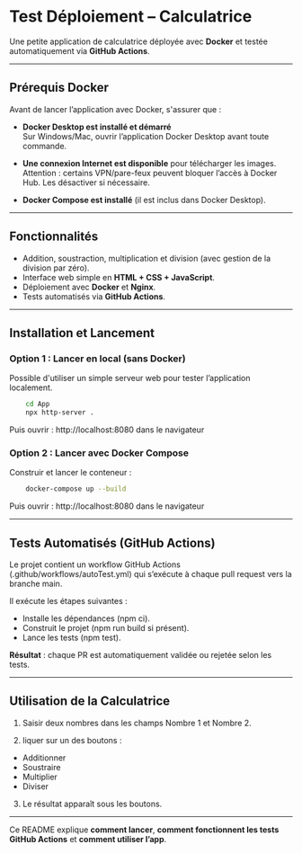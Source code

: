# Test Déploiement – Calculatrice

Une petite application de calculatrice déployée avec **Docker** et testée automatiquement via **GitHub Actions**.

---

## Prérequis Docker

Avant de lancer l’application avec Docker, s'assurer que :

- **Docker Desktop est installé et démarré**  
  Sur Windows/Mac, ouvrir l’application Docker Desktop avant toute commande.  

- **Une connexion Internet est disponible** pour télécharger les images.  
  Attention : certains VPN/pare-feux peuvent bloquer l’accès à Docker Hub. Les désactiver si nécessaire.  

- **Docker Compose est installé** (il est inclus dans Docker Desktop). 

---

## Fonctionnalités

- Addition, soustraction, multiplication et division (avec gestion de la division par zéro).
- Interface web simple en **HTML + CSS + JavaScript**.
- Déploiement avec **Docker** et **Nginx**.
- Tests automatisés via **GitHub Actions**.

---

## Installation et Lancement

### Option 1 : Lancer en local (sans Docker)
Possible d'utiliser un simple serveur web pour tester l’application localement.

```bash
    cd App
    npx http-server .
```
Puis ouvrir : http://localhost:8080 dans le navigateur

### Option 2 : Lancer avec Docker Compose
Construir et lancer le conteneur :
```bash
    docker-compose up --build
```
Puis ouvrir : http://localhost:8080 dans le navigateur

---

## Tests Automatisés (GitHub Actions)
Le projet contient un workflow GitHub Actions (.github/workflows/autoTest.yml) qui s’exécute à chaque pull request vers la branche main.

Il exécute les étapes suivantes :

- Installe les dépendances (npm ci).
- Construit le projet (npm run build si présent).
- Lance les tests (npm test).

**Résultat** : chaque PR est automatiquement validée ou rejetée selon les tests.

---

## Utilisation de la Calculatrice
1. Saisir deux nombres dans les champs Nombre 1 et Nombre 2.

2. liquer sur un des boutons :

- Additionner
- Soustraire
- Multiplier
- Diviser

3. Le résultat apparaît sous les boutons.

---

Ce README explique **comment lancer**, **comment fonctionnent les tests GitHub Actions** et **comment utiliser l’app**.  